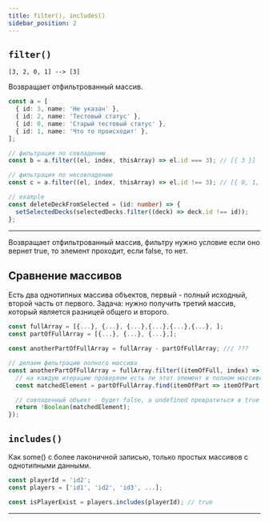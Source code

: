 ```yaml
---
title: filter(), includes()
sidebar_position: 2
---
```


## `filter()`

`[3, 2, 0, 1] --> [3]`

Возвращает отфильтрованный массив.

```ts
const a = [
  { id: 3, name: 'Не указан' },
  { id: 2, name: 'Тестовый статус' },
  { id: 0, name: 'Старый тестовый статус' },
  { id: 1, name: 'Что то происходит' },
];

// фильтрация по совпадению 
const b = a.filter((el, index, thisArray) => el.id === 3); // [{ 3 }]

// фильтрация по несовпадению 
const с = a.filter((el, index, thisArray) => el.id !== 3); // [{ 0, 1, 2 }]

// example
const deleteDeckFromSelected = (id: number) => {
  setSelectedDecks(selectedDecks.filter((deck) => deck.id !== id));
};
```

---

Возвращает отфильтрованный массив, фильтру нужно условие если оно вернет true, то элемент проходит, если false, то нет.


## Сравнение массивов

Есть два однотипных массива объектов, первый - полный исходный, второй часть от первого. 
Задача: нужно получить третий массив, который является разницей общего и второго.

```js
const fullArray = [{...}, {...}, {...},{...},{...},{...}, ];
const partOfFullArray = [{...}, {...}, {...},];

const anotherPartOfFullArray = fullArray - partOfFullArray; /// ???
```

```js
// делаем фильтрацию полного массива
const anotherPartOfFullArray = fullArray.filter((itemOfFull, index) => {
  // на каждую итерацию проверяем есть ли этот элемент в полном массиве, если есть то вернется этот объект, если нет, то undefined
  const matchedElement = partOfFullArray.find(itemOfPart => itemOfPart.id === itemOfFull.id);

  // совпаденный объект - будет false, а undefined превратиться в true
  return !Boolean(matchedElement);
});
```

## `includes()`

Как some() с более лаконичной записью, только простых массивов с однотипными данными.

```ts
const playerId = 'id2';
const players = ['id1', 'id2', 'id3', ...];

const isPlayerExist = players.includes(playerId); // true
```

---
